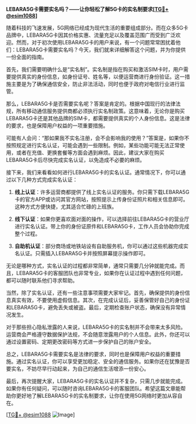 **LEBARA5G卡需要实名吗？——让你轻松了解5G卡的实名制要求[[TG💪+ @esim1088](https://t.me/s/esim1088)]**

随着科技的飞速发展，5G网络已经成为现代生活的重要组成部分。而在众多5G卡品牌中，LEBARA5G卡因其价格实惠、流量充足以及覆盖范围广而受到广泛欢迎。然而，对于初次使用LEBARA5G卡的用户来说，有一个问题常常困扰着他们：LEBARA5G卡需要实名吗？今天，我们就来详细解答这个问题，并为你提供一份全面的指南。

首先，我们需要明确什么是“实名制”。实名制是指在购买和激活SIM卡时，用户需要提供真实的身份信息，如身份证号、姓名等，以便运营商进行身份验证。这一措施主要是为了确保通信安全，防止非法活动，同时也便于政府对电信行业进行监管。

那么，LEBARA5G卡是否需要实名呢？答案是肯定的。根据中国现行的法律法规，所有移动通信服务提供商都必须执行实名制政策。这意味着，无论你是购买LEBARA5G卡还是其他品牌的SIM卡，都需要提供真实的个人身份信息。这是法律的要求，也是保障用户权益的一项重要措施。

可能有人会问：“那如果我不实名注册，会不会影响我的使用？”答案是，如果你不按照规定进行实名认证，可能会遇到一些限制。例如，某些功能可能无法正常使用，或者在充值、更换套餐等方面会遇到麻烦。因此，建议大家在购买LEBARA5G卡后尽快完成实名认证，以免造成不必要的麻烦。

接下来，我们来看看如何进行LEBARA5G卡的实名认证。通常情况下，你可以通过以下几种方式完成实名认证：

1. **线上认证**：许多运营商都提供了线上实名认证的服务。你只需下载LEBARA5G卡的官方APP或访问其官方网站，按照提示上传身份证照片和相关信息即可。这种方式方便快捷，尤其适合忙碌的上班族。

2. **线下认证**：如果你更喜欢面对面的操作，可以选择前往LEBARA5G卡的营业厅进行实名认证。带上你的身份证原件和LEBARA5G卡，工作人员会协助你完成整个过程。

3. **自助机认证**：部分商场或地铁站设有自助服务机，你可以通过这些机器完成实名认证。只需插入LEBARA5G卡并按照屏幕提示操作即可。

无论是哪种方式，实名认证的过程都非常简单，通常只需要几分钟就能完成。而且，LEBARA5G卡的客服团队也非常专业，如果你在认证过程中遇到任何问题，都可以随时联系他们寻求帮助。

当然，除了实名认证，还有一些注意事项需要大家牢记。首先，确保提供的身份信息真实有效，不要使用虚假信息。其次，在完成认证后，妥善保管好自己的身份证和LEBARA5G卡，避免丢失或被盗。最后，定期检查账户状态，确保没有异常情况发生。

对于那些担心隐私泄露的人来说，LEBARA5G卡的实名制并不会带来太多风险。运营商会严格遵守数据保护法规，不会随意泄露用户的个人信息。此外，你还可以通过设置密码、定期更改密码等方式进一步保护自己的账户安全。

总之，LEBARA5G卡需要实名是法律的要求，同时也是保障用户权益的重要措施。通过实名认证，你可以享受更加稳定、安全的通信服务。如果你还在犹豫是否要实名，不妨尽早行动起来，为自己的通信生活增添一份安心。

最后，再次提醒大家，LEBARA5G卡的实名认证并不复杂，只需几步就能完成。如果你有任何疑问，可以随时咨询LEBARA5G卡的客服团队。希望这篇文章能帮助你更好地了解LEBARA5G卡的实名制要求，让你在使用5G网络时更加从容自在。

[[TG💪+ @esim1088](https://t.me/s/esim1088) ![Image](https://i.postimg.cc/4NQfJmqS/Snipaste-2025-05-13-00-14-12.png)]